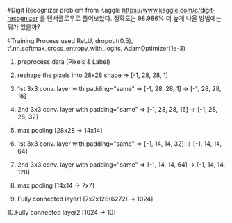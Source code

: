 #Digit Recognizer problem from Kaggle
 https://www.kaggle.com/c/digit-recognizer 를 텐서플로우로 풀어보았다. 정확도는 98.986% 더 높게 나올 방법에는 뭐가 있을까?
 
#Training Process
used ReLU, dropout(0.5), tf.nn.softmax_cross_entropy_with_logits, AdamOptimizer(1e-3)


 1. preprocess data (Pixels & Label)

 2. reshape the pixels into 28x28 shape => [-1, 28, 28, 1] 

 3. 1st 3x3 conv. layer with padding="same" => [-1, 28, 28, 1] -> [-1, 28, 28, 16]
 
 4. 2nd 3x3 conv. layer with padding="same" => [-1, 28, 28, 16] -> [-1, 28, 28, 32]

 5. max pooling [28x28 -> 14x14]

 6. 1st 3x3 conv. layer with padding="same" => [-1, 14, 14, 32] -> [-1, 14, 14, 64]

 7. 2nd 3x3 conv. layer with padding="same" => [-1, 14, 14, 64] ->  [-1, 14, 14, 128]

 8. max pooling [14x14 -> 7x7]

 9. Fully connected layer1 [7x7x128(6272) -> 1024]

10.Fully connected layer2 [1024 -> 10]


